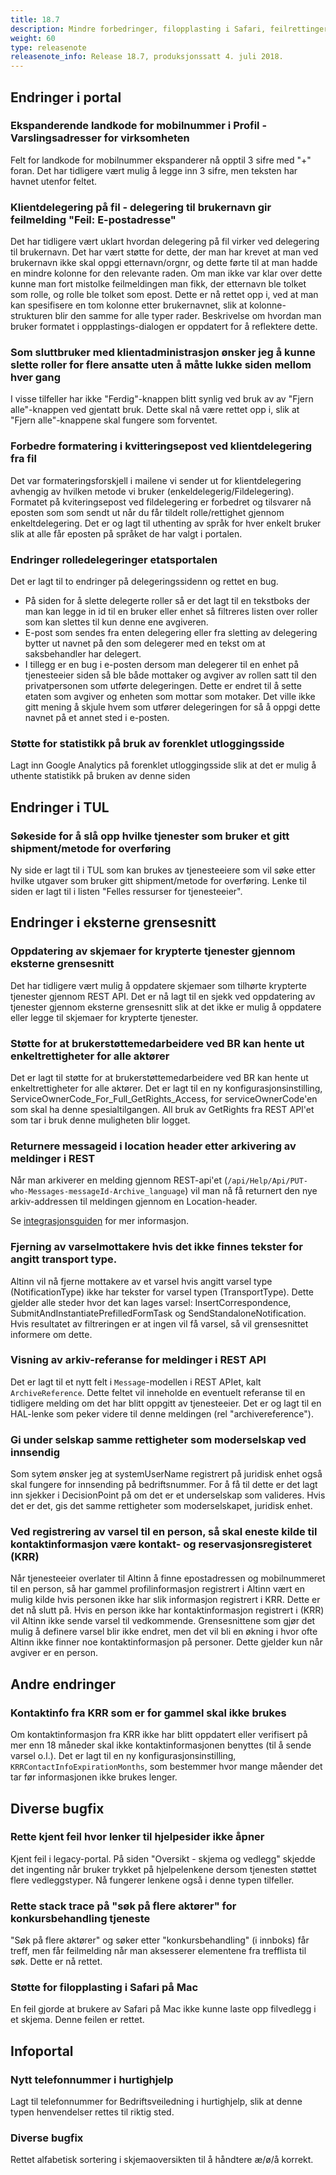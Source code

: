 ```yaml
---
title: 18.7
description: Mindre forbedringer, filopplasting i Safari, feilrettinger m.m.
weight: 60
type: releasenote
releasenote_info: Release 18.7, produksjonssatt 4. juli 2018.
---
```



## Endringer i portal

### Ekspanderende landkode for mobilnummer i Profil - Varslingsadresser for virksomheten
Felt for landkode for mobilnummer ekspanderer nå opptil 3 sifre med "+" foran. Det har tidligere vært mulig å legge inn 3 sifre, men teksten har havnet utenfor feltet.

### Klientdelegering på fil - delegering til brukernavn gir feilmelding "Feil: E-postadresse"
Det har tidligere vært uklart hvordan delegering på fil virker ved delegering til brukernavn. Det har vært støtte for dette, der man har krevet at man ved brukernavn ikke skal oppgi etternavn/orgnr, og dette førte til at man hadde en mindre kolonne for den relevante raden.
Om man ikke var klar over dette kunne man fort mistolke feilmeldingen man fikk, der etternavn ble tolket som rolle, og rolle ble tolket som epost. 
Dette er nå rettet opp i, ved at man kan spesifisere en tom kolonne etter brukernavnet, slik at kolonne-strukturen blir den samme for alle typer rader. Beskrivelse om hvordan man bruker formatet i oppplastings-dialogen er oppdatert for å reflektere dette.

### Som sluttbruker med klientadministrasjon ønsker jeg å kunne slette roller for flere ansatte uten å måtte lukke siden mellom hver gang
I visse tilfeller har ikke "Ferdig"-knappen blitt synlig ved bruk av av "Fjern alle"-knappen ved gjentatt bruk. Dette skal nå være rettet opp i, slik at "Fjern alle"-knappene skal fungere som forventet.

### Forbedre formatering i kvitteringsepost ved klientdelegering fra fil
Det var formateringsforskjell i mailene vi sender ut for klientdelegering avhengig av hvilken metode vi bruker (enkeldelegerig/Fildelegering).
Formatet på kviteringsepost ved fildelegering er forbedret og tilsvarer nå eposten som som sendt ut når du får tildelt rolle/rettighet gjennom enkeltdelegering.
Det er og lagt til uthenting av språk for hver enkelt bruker slik at alle får eposten på språket de har valgt i portalen.

### Endringer rolledelegeringer etatsportalen
Det er lagt til to endringer på delegeringssidenn og rettet en bug. 

- På siden for å slette delegerte roller så er det lagt til en tekstboks der man kan legge in id til en bruker eller enhet så filtreres listen over roller som kan slettes til kun denne ene avgiveren.
- E-post som sendes fra enten delegering eller fra sletting av delegering bytter ut navnet på den som delegerer med en tekst om at saksbehandler har delegert.
- I tillegg er en bug i e-posten dersom man delegerer til en enhet på tjenesteeier siden så ble både mottaker og avgiver av rollen satt til den privatpersonen som utførte delegeringen. Dette er endret til å sette etaten som avgiver og enheten som mottar som motaker. Det ville ikke gitt mening å skjule hvem som utfører delegeringen for så å oppgi dette navnet på et annet sted i e-posten. 

### Støtte for statistikk på bruk av forenklet utloggingsside
Lagt inn Google Analytics på forenklet utloggingsside slik at det er mulig å uthente statistikk på bruken av denne siden

## Endringer i TUL

### Søkeside for å slå opp hvilke tjenester som bruker et gitt shipment/metode for overføring
Ny side er lagt til i TUL som kan brukes av tjenesteeiere som vil søke etter hvilke utgaver som bruker gitt shipment/metode for overføring. Lenke til siden er lagt til i listen "Felles ressurser for tjenesteeier".

## Endringer i eksterne grensesnitt

### Oppdatering av skjemaer for krypterte tjenester gjennom eksterne grensesnitt
Det har tidligere vært mulig å oppdatere skjemaer som tilhørte krypterte tjenester gjennom REST API. Det er nå lagt til en sjekk ved oppdatering av tjenester gjennom eksterne grensesnitt slik at det ikke er mulig å oppdatere eller legge til skjemaer for krypterte tjenester.

### Støtte for at brukerstøttemedarbeidere ved BR kan hente ut enkeltrettigheter for alle aktører
Det er lagt til støtte for at brukerstøttemedarbeidere ved BR kan hente ut enkeltrettigheter for alle aktører. Det er lagt til en ny konfigurasjonsinstilling, ServiceOwnerCode_For_Full_GetRights_Access, for serviceOwnerCode'en som skal ha denne spesialtilgangen. 
All bruk av GetRights fra REST API'et som tar i bruk denne muligheten blir logget. 

### Returnere messageid i location header etter arkivering av meldinger i REST
Når man arkiverer en melding gjennom REST-api'et (`/api/Help/Api/PUT-who-Messages-messageId-Archive_language`) vil man nå få returnert den nye arkiv-addressen til meldingen gjennom en Location-header. 

Se [integrasjonsguiden](/docs/guides/integrasjon/sluttbrukere/api/meldinger/arkivere/) for mer informasjon.

### Fjerning av varselmottakere hvis det ikke finnes tekster for angitt transport type.
Altinn vil nå fjerne mottakere av et varsel hvis angitt varsel type (NotificationType) ikke har tekster for varsel typen (TransportType). Dette gjelder alle steder hvor det kan lages varsel: InsertCorrespondence, SubmitAndInstantiatePrefilledFormTask og SendStandaloneNotification. Hvis resultatet av filtreringen er at ingen vil få varsel, så vil grensesnittet informere om dette.

### Visning av arkiv-referanse for meldinger i REST API
Det er lagt til et nytt felt i `Message`-modellen i REST APIet, kalt `ArchiveReference`. Dette feltet vil inneholde en eventuelt referanse til en tidligere melding om det har blitt oppgitt av tjenesteeier. Det er og lagt til en HAL-lenke som peker videre til denne meldingen (rel "archivereference").

### Gi under selskap samme rettigheter som moderselskap ved innsendig 
Som sytem ønsker jeg at systemUserName registrert på juridisk enhet også skal fungere for innsending på bedriftsnummer. For å få til dette er det lagt inn sjekker i DecisionPoint på om det er et underselskap som valideres. Hvis det er det, gis det samme rettigheter som moderselskapet, juridisk enhet. 

### Ved registrering av varsel til en person, så skal eneste kilde til kontaktinformasjon være kontakt- og reservasjonsregisteret (KRR)
Når tjenesteeier overlater til Altinn å finne epostadressen og mobilnummeret til en person, så har gammel profilinformasjon registrert i Altinn vært en mulig kilde hvis personen ikke har slik informasjon registrert i KRR. Dette er det nå slutt på. Hvis en person ikke har kontaktinformasjon registrert i (KRR) vil Altinn ikke sende varsel til vedkommende. Grensesnittene som gjør det mulig å definere varsel blir ikke endret, men det vil bli en økning i hvor ofte Altinn ikke finner noe kontaktinformasjon på personer. Dette gjelder kun når avgiver er en person.

## Andre endringer

### Kontaktinfo fra KRR som er for gammel skal ikke brukes
Om kontaktinformasjon fra KRR ikke har blitt oppdatert eller verifisert på mer enn 18 måneder skal ikke kontaktinformasjonen benyttes (til å sende varsel o.l.). 
Det er lagt til en ny konfigurasjonsinstilling, `KRRContactInfoExpirationMonths`, som bestemmer hvor mange måender det tar før informasjonen ikke brukes lenger.

## Diverse bugfix

### Rette kjent feil hvor lenker til hjelpesider ikke åpner
Kjent feil i legacy-portal. På siden "Oversikt - skjema og vedlegg" skjedde det ingenting når bruker trykket på hjelpelenkene dersom tjenesten støttet flere vedleggstyper. Nå fungerer lenkene også i denne typen tilfeller.

### Rette stack trace på "søk på flere aktører" for konkursbehandling tjeneste
"Søk på flere aktører" og søker etter "konkursbehandling" (i innboks) får treff, men får feilmelding når man aksesserer elementene fra trefflista til søk. Dette er nå rettet.

### Støtte for filopplasting i Safari på Mac
En feil gjorde at brukere av Safari på Mac ikke kunne laste opp filvedlegg i et skjema. Denne feilen er rettet.


## Infoportal

### Nytt telefonnummer i hurtighjelp
Lagt til telefonnummer for Bedriftsveiledning i hurtighjelp, slik at denne typen henvendelser rettes til riktig sted.

### Diverse bugfix
Rettet alfabetisk sortering i skjemaoversikten til å håndtere æ/ø/å korrekt.
